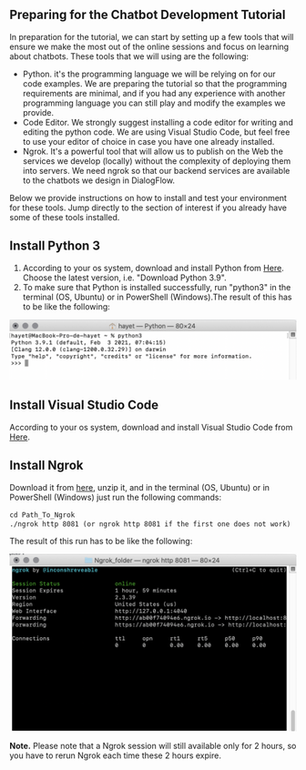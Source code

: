 ## Preparing for the Chatbot Development Tutorial
In preparation for the tutorial, we can start by setting up a few tools that will ensure we make the most out of the online sessions and focus on learning about chatbots. These tools that we will using are the following:
  - Python. it's the programming language we will be relying on for our code examples. We are preparing the tutorial so that the programming requirements are minimal, and if you had any experience with another programming language you can still play and modify the examples we provide.
  - Code Editor. We strongly suggest installing a code editor for writing and editing the python code. We are using Visual Studio Code, but feel free to use your editor of choice in case you have one already installed. 
  - Ngrok. It's a powerful tool that will allow us to publish on the Web the services we develop (locally) without the complexity of deploying them into servers. We need ngrok so that our backend services are available to the chatbots we design in DialogFlow.

Below we provide instructions on how to install and test your environment for these tools. Jump directly to the section of interest if you already have some of these tools installed.

## Install Python 3 
1. According to your os system, download and install Python from [Here](https://www.python.org/downloads/). Choose the latest version, i.e. "Download Python 3.9". 
2. To make sure that Python is installed successfully, run "python3" in the terminal (OS, Ubuntu) or in PowerShell (Windows).The result of this has to be like the following:

<p align="center">
  <img src="images/python3run.png">
</p>

## Install Visual Studio Code 
According to your os system, download and install Visual Studio Code from [Here](https://code.visualstudio.com/download). 

## Install Ngrok
Download it from [here](https://ngrok.com/download), unzip it, and in the terminal (OS, Ubuntu) or in PowerShell (Windows) just run the following commands:

```
cd Path_To_Ngrok
./ngrok http 8081 (or ngrok http 8081 if the first one does not work)

```

The result of this run has to be like the following:

<p align="center">
  <img src="images/ngrokrun.png">
</p>

<b>Note.</b> Please note that a Ngrok session will still available only for 2 hours, so you have to rerun Ngrok each time these 2 hours expire.

